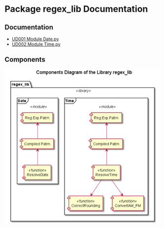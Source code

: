 # Package regex_lib Documentation

## Documentation

* [UD001 Module Date.py](./UD001_Date_Reference.md)
* [UD002 Module Time.py](./UD002_Time_Reference.md)

## Components

![Components Diagaram](./UML/regex_lib_components.png)